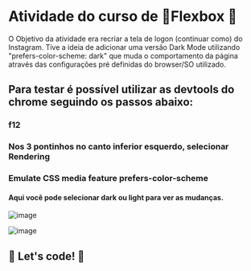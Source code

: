 # Atividade do curso de :muscle:Flexbox :muscle: 

O Objetivo da atividade era recriar a tela de logon (continuar como) do Instagram. Tive a ideia de adicionar uma versão Dark Mode utilizando "prefers-color-scheme: dark" que muda o comportamento da página através das configurações pré definidas do browser/SO utilizado.

## Para testar é possível utilizar as devtools do chrome seguindo os passos abaixo:
###   f12
### Nos 3 pontinhos no canto inferior esquerdo, selecionar Rendering
### Emulate CSS media feature prefers-color-scheme
####    	Aqui você pode selecionar dark ou light para ver as mudanças.
    
    
![image](https://user-images.githubusercontent.com/106771115/173079578-0bde5741-7ba6-43b2-9f6c-195aafb62b00.png)

![image](https://user-images.githubusercontent.com/106771115/173079448-9dbc6215-e3a3-4a01-be3b-55029eec7241.png)
    

## 🚀 Let's code! 🚀
